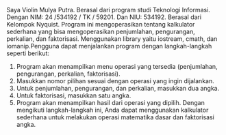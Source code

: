 Saya Violin Mulya Putra. Berasal dari program studi Teknologi Informasi. Dengan NIM: 24 /534192 / TK / 59201. Dan NIU: 534192. Berasal dari Kelompok Nyquist. Program ini mengoperasikan tentang kalkulator sederhana yang bisa mengoperasikan penjumlahan, pengurangan, perkalian, dan faktorisasi. Menggunakan library yaitu iostream, cmath, dan iomanip.Pengguna dapat menjalankan program dengan langkah-langkah seperti berikut:
1. Program akan menampilkan menu operasi yang tersedia (penjumlahan, pengurangan, perkalian, faktorisasi).
2. Masukkan nomor pilihan sesuai dengan operasi yang ingin dijalankan.
3. Untuk penjumlahan, pengurangan, dan perkalian, masukkan dua angka.
4. Untuk faktorisasi, masukkan satu angka.
5. Program akan menampilkan hasil dari operasi yang dipilih.
Dengan mengikuti langkah-langkah ini, Anda dapat menggunakan kalkulator sederhana untuk melakukan operasi matematika dasar dan faktorisasi angka.
